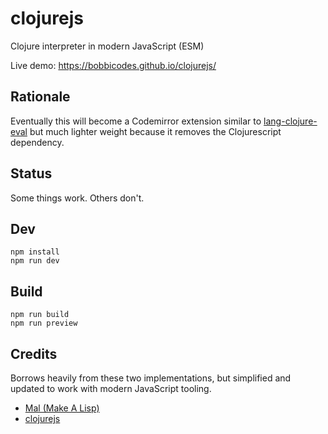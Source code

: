 # clojurejs

Clojure interpreter in modern JavaScript (ESM)

Live demo: https://bobbicodes.github.io/clojurejs/

## Rationale

Eventually this will become a Codemirror extension similar to [lang-clojure-eval](https://github.com/bobbicodes/lang-clojure-eval/) but much lighter weight because it removes the Clojurescript dependency.

## Status

Some things work. Others don't.

## Dev

```
npm install
npm run dev
```

## Build

```
npm run build
npm run preview
```

## Credits

Borrows heavily from these two implementations, but simplified and updated to work with modern JavaScript tooling.

- [Mal (Make A Lisp)](https://github.com/kanaka/mal)
- [clojurejs](https://github.com/gnab/clojurejs)
